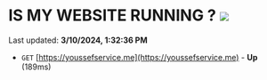 # IS MY WEBSITE RUNNING ? [![](https://img.shields.io/static/v1?label=Sponsor&message=%E2%9D%A4&logo=GitHub&color=%23fe8e86)](https://github.com/sponsors/<username>)

Last updated: **3/10/2024, 1:32:36 PM**

- `GET` [https://youssefservice.me](https://youssefservice.me) - **Up** (189ms)
